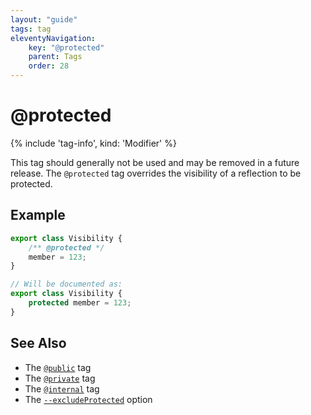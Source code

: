 ```yaml
---
layout: "guide"
tags: tag
eleventyNavigation:
    key: "@protected"
    parent: Tags
    order: 28
---
```


# @protected

{% include 'tag-info', kind: 'Modifier' %}

This tag should generally not be used and may be removed in a future release.
The `@protected` tag overrides the visibility of a reflection to be protected.

## Example

```ts
export class Visibility {
    /** @protected */
    member = 123;
}

// Will be documented as:
export class Visibility {
    protected member = 123;
}
```

## See Also

-   The [`@public`](/tags/public/) tag
-   The [`@private`](/tags/private/) tag
-   The [`@internal`](/tags/internal/) tag
-   The [`--excludeProtected`](/options/input/#excludeprotected) option
